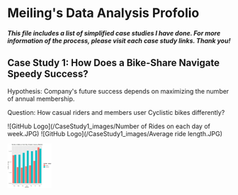 # Meiling's Data Analysis Profolio
##### This file includes a list of simplified case studies I have done. For more information of the process, please visit each case study links. Thank you!

## Case Study 1: How Does a Bike-Share Navigate Speedy Success?
Hypothesis: Company's future success depends on maximizing the number of annual membership.

Question: How casual riders and members user Cyclistic bikes differently?

![GitHub Logo](/CaseStudy1_images/Number of Rides on each day of week.JPG)
![GitHub Logo](/CaseStudy1_images/Average ride length.JPG)

<img src="/CaseStudy1_images/Number of Rides on each day of week.JPG" width="100">

